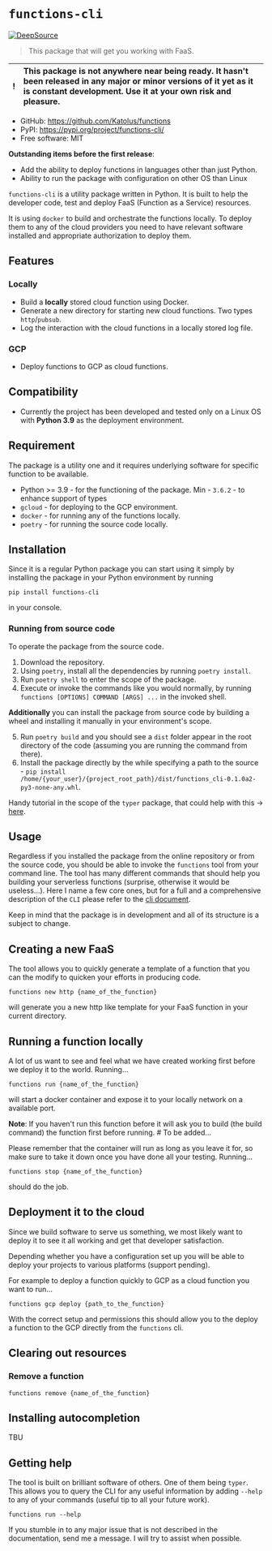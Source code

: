 # `functions-cli`

[![DeepSource](https://deepsource.io/gh/Katolus/functions.svg/?label=active+issues&show_trend=true&token=NaMzVnONrQ-lLiofAWpYLilG)](https://deepsource.io/gh/Katolus/functions/?ref=repository-badge)

> This package that will get you working with FaaS.

|   !   | This package is not anywhere near being ready. It hasn't been released in any major or minor versions of it yet as it is constant development. Use it at your own risk and pleasure. |
| :---: | :----------------------------------------------------------------------------------------------------------------------------------------------------------------------------------- |

<!-- ![Logo]() -->

<!-- * Documentation: <https://Katolus.github.io/functions> -->
* GitHub: <https://github.com/Katolus/functions>
* PyPI: <https://pypi.org/project/functions-cli/>
* Free software: MIT

**Outstanding items before the first release**:
- Add the ability to deploy functions in languages other than just Python.
- Ability to run the package with configuration on other OS than Linux



`functions-cli` is a utility package written in Python. It is built to help the developer code, test and deploy FaaS (Function as a Service) resources.

It is using `docker` to build and orchestrate the functions locally. To deploy them to any of the cloud providers you need to have relevant software installed and appropriate authorization to deploy them.


## Features

### Locally
- Build a **locally** stored cloud function using Docker.
- Generate a new directory for starting new cloud functions. Two types `http`/`pubsub`.
- Log the interaction with the cloud functions in a locally stored log file.

### GCP
- Deploy functions to GCP as cloud functions.

## Compatibility

- Currently the project has been developed and tested only on a Linux OS with **Python 3.9** as the deployment environment.

## Requirement

The package is a utility one and it requires underlying software for specific function to be available.

- Python >= 3.9 - for the functioning of the package. Min - `3.6.2` - to enhance support of types
- `gcloud` - for deploying to the GCP environment.
- `docker` - for running any of the functions locally.
- `poetry` - for running the source code locally.

## Installation

Since it is a regular Python package you can start using it simply by installing the package in your Python environment by running

```console
pip install functions-cli
```

in your console.

### Running from source code

To operate the package from the source code.

1. Download the repository.
2. Using `poetry`, install all the dependencies by running `poetry install`.
3. Run `poetry shell` to enter the scope of the package.
4. Execute or invoke the commands like you would normally, by running `functions [OPTIONS] COMMAND [ARGS] ...` in the invoked shell.

**Additionally** you can install the package from source code by building a wheel and installing it manually in your environment's scope.

5. Run `poetry build` and you should see a `dist` folder appear in the root directory of the code (assuming you are running the command from there).
6. Install the package directly by the while specifying a path to the source - `pip install /home/{your_user}/{project_root_path}/dist/functions_cli-0.1.0a2-py3-none-any.whl`.

Handy tutorial in the scope of the `typer` package, that could help with this -> [here](https://typer.tiangolo.com/tutorial/package/).

## Usage

Regardless if you installed the package from the online repository or from the source code, you should be able to invoke the `functions` tool from your command line. The tool has many different commands that should help you building your serverless functions (surprise, otherwise it would be useless...). Here I name a few core ones, but for a full and a comprehensive description of the `CLI` please refer to the [cli document](docs/cli.md).

Keep in mind that the package is in development and all of its structure is a subject to change.

## Creating a new FaaS

The tool allows you to quickly generate a template of a function that you can the modify to quicken your efforts in producing code.

```console
functions new http {name_of_the_function}
```

will generate you a new http like template for your FaaS function in your current directory.

## Running a function locally

A lot of us want to see and feel what we have created working first before we deploy it to the world. Running...

```console
functions run {name_of_the_function}
```

will start a docker container and expose it to your locally network on a available port.

**Note**: If you haven't run this function before it will ask you to build (the build command) the function first before running. # To be added...

Please remember that the container will run as long as you leave it for, so make sure to take it down once you have done all your testing. Running...

```
functions stop {name_of_the_function}
```

should do the job.

## Deployment it to the cloud

Since we build software to serve us something, we most likely want to deploy it to see it all working and get that developer satisfaction.

Depending whether you have a configuration set up you will be able to deploy your projects to various platforms (support pending).

For example to deploy a function quickly to GCP as a cloud function you want to run...

```console
functions gcp deploy {path_to_the_function}
```

With the correct setup and permissions this should allow you to the deploy a function to the GCP directly from the `functions` cli.


## Clearing out resources

### Remove a function

```
functions remove {name_of_the_function}
```



## Installing autocompletion
TBU


## Getting help

The tool is built on brilliant software of others. One of them being `typer`. This allows you to query the CLI for any useful information by adding `--help` to any of your commands (useful tip to all your future work).

```console
functions run --help
```

If you stumble in to any major issue that is not described in the documentation, send me a message. I will try to assist when possible.
